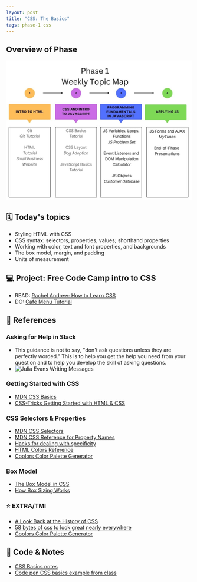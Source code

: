 ```yaml
---
layout: post
title: "CSS: The Basics"
tags: phase-1 css
---
```


## Overview of Phase

![](assets/img/Phase1.jpg)

## 🗓️ Today's topics

- Styling HTML with CSS
- CSS syntax: selectors, properties, values; shorthand properties
- Working with color, text and font properties, and backgrounds
- The box model, margin, and padding
- Units of measurement

## 💻 Project: Free Code Camp intro to CSS

- READ: [Rachel Andrew: How to Learn CSS](https://www.smashingmagazine.com/2019/01/how-to-learn-css/)
- DO: [Cafe Menu Tutorial](https://www.freecodecamp.org/learn/2022/responsive-web-design/learn-basic-css-by-building-a-cafe-menu/step-1)

## 🔖 References

### Asking for Help in Slack

- This guidance is not to say, "don't ask questions unless they are perfectly worded." This is to help you get the help you need from your question and to help you develop the skill of asking questions.
- ![Julia Evans Writing Messages](assets/img/julia-evans-message-help.jpg)

### Getting Started with CSS

- [MDN CSS Basics](https://developer.mozilla.org/en-US/docs/Learn/Getting_started_with_the_web/CSS_basics)
- [CSS-Tricks Getting Started with HTML & CSS](https://css-tricks.com/guides/beginner/)

### CSS Selectors & Properties

- [MDN CSS Selectors](https://developer.mozilla.org/en-US/docs/Web/CSS/CSS_Selectors)
- [MDN CSS Reference for Property Names](https://developer.mozilla.org/en-US/docs/Web/CSS/Reference)
- [Hacks for dealing with specificity](https://csswizardry.com/2014/07/hacks-for-dealing-with-specificity/)
- [HTML Colors Reference](https://htmlcolorcodes.com/)
- [Coolors Color Palette Generator](https://coolors.co/)

### Box Model

- [The Box Model in CSS](https://adamschwartz.co/magic-of-css/chapters/1-the-box/)
- [How Box Sizing Works](https://piccalil.li/tutorial/how-css-box-sizing-works/)

### ⭐️ EXTRA/TMI

- [A Look Back at the History of CSS](https://css-tricks.com/look-back-history-css/)
- [58 bytes of css to look great nearly everywhere](https://jrl.ninja/etc/1/)
- [Coolors Color Palette Generator](https://coolors.co/)

## 🦉 Code & Notes

- [CSS Basics notes](https://github.com/Momentum-Team-17/notes/blob/main/css-basics.md)
- [Code pen CSS basics example from class](https://codepen.io/rlconley/pen/dyjdggE)
